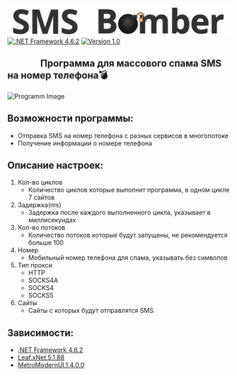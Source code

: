 ![SMS-Bomber](Logo/SMS-Bomber.png)
[![.NET Framework 4.6.2](https://img.shields.io/badge/C%23-.NET%20Framework%204.6.2-blueviolet)](https://dotnet.microsoft.com/download/dotnet-framework)
[![Version 1.0](https://img.shields.io/badge/Version-1.0-blue.svg?cacheSeconds=2592000)](https://github.com/DeWizzard/SMS-Bomber/releases)
##                Программа для массового спама SMS на номер телефона:bomb:
![Programm Image](https://raw.githubusercontent.com/DeWizzard/SMS-Bomber/master/Images/Programm.png?token=AL6H64AYZNNUNGNQHSGMQKS6BL7AW)
## Возможности программы:
- Отправка SMS на номер телефона с разных сервисов в многопотоке
- Получение информации о номере телефона
## Описание настроек:
1. Кол-во циклов
   - Количество циклов которые выполнит программа, в одном цикле 7 сайтов
2. Задержка(ms)
   - Задержка после каждого выполненного цикла, указывает в миллисекундах
3. Кол-во потоков
   - Количество потоков которые будут запущены, не рекомендуется больше 100
4. Номер
   - Мобильный номер телефона для спама, указывать без символов
5. Тип прокси
   - HTTP
   - SOCKS4A
   - SOCKS4
   - SOCKS5
6. Сайты
   - Сайты с которых будут отправлятся SMS
## Зависимости:
* [.NET Framework 4.6.2](https://dotnet.microsoft.com/download/dotnet-framework)
* [Leaf.xNet.5.1.88](https://www.nuget.org/packages?q=Leaf.xNet)
* [MetroModernUI.1.4.0.0](https://www.nuget.org/packages/MetroModernUI/)
